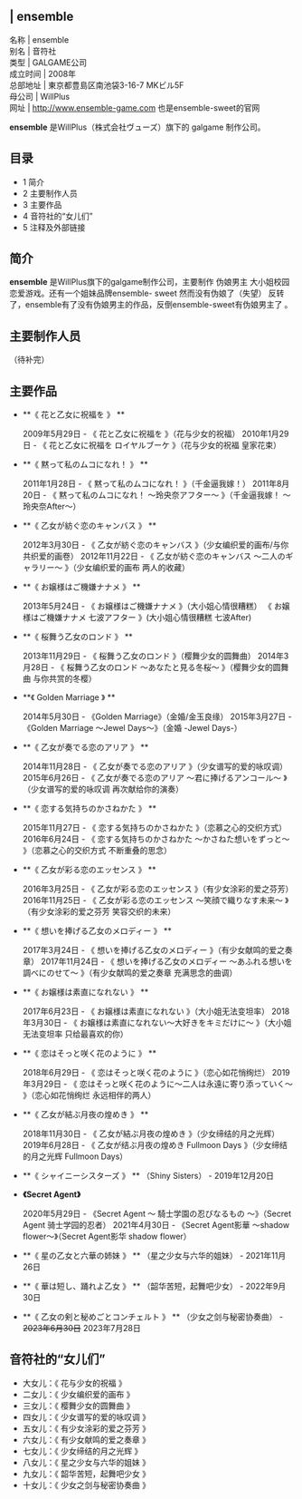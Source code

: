 |  ensemble  
---  
名称  |  ensemble   
别名  |  音符社   
类型  |  GALGAME公司   
成立时间  |  2008年   
总部地址  |  東京都豊島区南池袋3-16-7 MKビル5F   
母公司  |  WillPlus   
网址  |  http://www.ensemble-game.com  也是ensemble-sweet的官网   
  
**ensemble** 是WillPlus（株式会社ヴューズ）旗下的  galgame  制作公司。

##  目录

  * 1  简介 
  * 2  主要制作人员 
  * 3  主要作品 
  * 4  音符社的“女儿们” 
  * 5  注释及外部链接 

##  简介

**ensemble** 是WillPlus旗下的galgame制作公司，主要制作  伪娘男主  大小姐校园恋爱游戏。还有一个姐妹品牌ensemble-
sweet  然而没有伪娘了（失望）  反转了，ensemble有了没有伪娘男主的作品，反倒ensemble-sweet有伪娘男主了  。

##  主要制作人员

（待补完）

##  主要作品

  * **《 花と乙女に祝福を  》 **

     2009年5月29日 - 《  花と乙女に祝福を  》（花与少女的祝福） 
     2010年1月29日 - 《  花と乙女に祝福を ロイヤルブーケ  》（花与少女的祝福 皇家花束） 

  * **《 黙って私のムコになれ！  》 **

     2011年1月28日 - 《  黙って私のムコになれ！  》（千金逼我嫁！） 
     2011年8月20日 - 《  黙って私のムコになれ！ ～玲央奈アフター～  》（千金逼我嫁！ ～玲央奈After～） 

  * **《 乙女が紡ぐ恋のキャンバス  》 **

     2012年3月30日 - 《  乙女が紡ぐ恋のキャンバス  》（少女编织爱的画布/与你共织爱的画卷） 
     2012年11月22日 - 《  乙女が紡ぐ恋のキャンバス 〜二人のギャラリー〜  》（少女编织爱的画布 两人的收藏） 

  * **《 お嬢様はご機嫌ナナメ  》 **

     2013年5月24日 - 《  お嬢様はご機嫌ナナメ  》（大小姐心情很糟糕） 
     《  お嬢様はご機嫌ナナメ 七波アフター  》(大小姐心情很糟糕 七波After) 

  * **《 桜舞う乙女のロンド  》 **

     2013年11月29日 - 《  桜舞う乙女のロンド  》（樱舞少女的圆舞曲） 
     2014年3月28日 - 《  桜舞う乙女のロンド 〜あなたと見る冬桜〜  》（樱舞少女的圆舞曲 与你共赏的冬樱） 

  * **《 Golden Marriage  》 **

     2014年5月30日 - 《Golden Marriage》（金婚/金玉良缘） 
     2015年3月27日 - 《Golden Marriage ～Jewel Days～》（金婚 -Jewel Days-） 

  * **《 乙女が奏でる恋のアリア  》 **

     2014年11月28日 - 《  乙女が奏でる恋のアリア  》（少女谱写的爱的咏叹调） 
     2015年6月26日 - 《  乙女が奏でる恋のアリア ～君に捧げるアンコール～  》（少女谱写的爱的咏叹调 再次献给你的演奏） 

  * **《 恋する気持ちのかさねかた  》 **

     2015年11月27日 - 《  恋する気持ちのかさねかた  》（恋慕之心的交织方式） 
     2016年6月24日 - 《  恋する気持ちのかさねかた ～かさねた想いをずっと～  》（恋慕之心的交织方式 不断重叠的思念） 

  * **《 乙女が彩る恋のエッセンス  》 **

     2016年3月25日 - 《  乙女が彩る恋のエッセンス  》（有少女涂彩的爱之芬芳） 
     2016年11月25日 - 《  乙女が彩る恋のエッセンス ～笑顔で織りなす未来～  》（有少女涂彩的爱之芬芳 笑容交织的未来） 

  * **《 想いを捧げる乙女のメロディー  》 **

     2017年3月24日 - 《  想いを捧げる乙女のメロディー  》（有少女献鸣的爱之奏章） 
     2017年11月24日 - 《  想いを捧げる乙女のメロディー 〜あふれる想いを調べにのせて〜  》（有少女献鸣的爱之奏章 充满思念的曲调） 

  * **《 お嬢様は素直になれない  》 **

     2017年6月23日 - 《  お嬢様は素直になれない  》（大小姐无法变坦率） 
     2018年3月30日 - 《  お嬢様は素直になれない～大好きをキミだけに～  》（大小姐无法变坦率 只给最喜欢的你） 

  * **《 恋はそっと咲く花のように  》 **

     2018年6月29日 - 《  恋はそっと咲く花のように  》（恋心如花悄绚烂） 
     2019年3月29日 - 《  恋はそっと咲く花のように～二人は永遠に寄り添っていく～  》（恋心如花悄绚烂 永远相伴的两人） 

  * **《 乙女が結ぶ月夜の煌めき  》 **

     2018年11月30日 - 《  乙女が結ぶ月夜の煌めき  》（少女缔结的月之光辉） 
     2019年6月28日 - 《  乙女が结ぶ月夜の煌めき Fullmoon Days  》（少女缔结的月之光辉 Fullmoon Days） 

  * **《 シャイニーシスターズ  》 ** （Shiny Sisters） - 2019年12月20日 
  * **《Secret Agent》**

     2020年5月29日 - 《Secret Agent ～  騎士学園の忍びなるもの  ～》（Secret Agent 骑士学园的忍者） 
     2021年4月30日 - 《Secret Agent影華 ～shadow flower～》（Secret Agent影华 shadow flower） 

  * **《 星の乙女と六華の姉妹  》 ** （星之少女与六华的姐妹） - 2021年11月26日 
  * **《 華は短し、踊れよ乙女  》 ** （韶华苦短，起舞吧少女） - 2022年9月30日 
  * **《 乙女の剣と秘めごとコンチェルト  》 ** （少女之剑与秘密协奏曲） - ~~2023年6月30日~~ 2023年7月28日 

##  音符社的“女儿们”

  * 大女儿：《  花与少女的祝福  》 
  * 二女儿：《  少女编织爱的画布  》 
  * 三女儿：《  樱舞少女的圆舞曲  》 
  * 四女儿：《  少女谱写的爱的咏叹调  》 
  * 五女儿：《  有少女涂彩的爱之芬芳  》 
  * 六女儿：《  有少女献鸣的爱之奏章  》 
  * 七女儿：《  少女缔结的月之光辉  》 
  * 八女儿：《  星之少女与六华的姐妹  》 
  * 九女儿：《  韶华苦短，起舞吧少女  》 
  * 十女儿：《  少女之剑与秘密协奏曲  》 